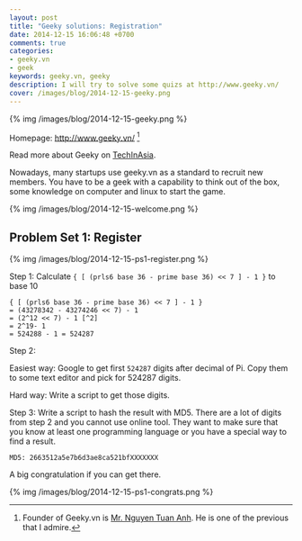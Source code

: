 ```yaml
---
layout: post
title: "Geeky solutions: Registration"
date: 2014-12-15 16:06:48 +0700
comments: true
categories: 
- geeky.vn
- geek
keywords: geeky.vn, geeky
description: I will try to solve some quizs at http://www.geeky.vn/
cover: /images/blog/2014-12-15-geeky.png
---
```


{% img /images/blog/2014-12-15-geeky.png %}

Homepage: http://www.geeky.vn/ [^1]

Read more about Geeky on [TechInAsia](https://www.techinasia.com/geeky-puzzles-filter-recruit-smart-engineers-vietnam/).

Nowadays, many startups use geeky.vn as a standard to recruit new members. You have to be a geek with a capability to think out of the box, some knowledge on computer and linux to start the game.

{% img /images/blog/2014-12-15-welcome.png %}

## Problem Set 1: Register

{% img /images/blog/2014-12-15-ps1-register.png %}

Step 1: Calculate `{ [ (prls6 base 36 - prime base 36) << 7 ] - 1 }` to base 10

```
{ [ (prls6 base 36 - prime base 36) << 7 ] - 1 } 
= (43278342 - 43274246 << 7) - 1
= (2^12 << 7) - 1 [^2]
= 2^19- 1 
= 524288 - 1 = 524287
```

Step 2: 

Easiest way: Google to get first `524287` digits after decimal of Pi. Copy them to some text editor and pick for 524287 digits.

Hard way: Write a script to get those digits.

Step 3: Write a script to hash the result with MD5. There are a lot of digits from step 2 and you cannot use online tool. They want to make sure that you know at least one programming language or you have a special way to find a result.

```
MD5: 2663512a5e7b6d3ae8ca521bfXXXXXXX
```

A big congratulation if you can get there.

{% img /images/blog/2014-12-15-ps1-congrats.png %}

[^1]: Founder of Geeky.vn is [Mr. Nguyen Tuan Anh](https://www.linkedin.com/in/tuananh). He is one of the previous that I admire.

[^2]: [Shift left](http://www.miniwebtool.com/bitwise-calculator/bit-shift/?data_type=10&number=4096&place=7&operator=Shift+Left)